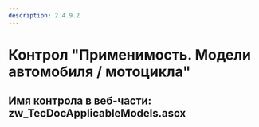 ```yaml
---
description: 2.4.9.2
---
```


# Контрол "Применимость. Модели автомобиля / мотоцикла"

## Имя контрола в веб-части: zw\_TecDocApplicableModels.ascx

